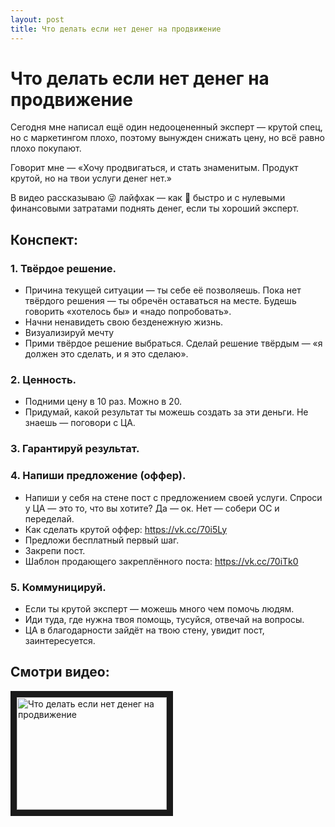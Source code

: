 ```yaml
---
layout: post
title: Что делать если нет денег на продвижение
---
```


# Что делать если нет денег на продвижение

Сегодня мне написал ещё один недооцененный эксперт — крутой спец, но с маркетингом плохо, поэтому вынужден снижать цену, но всё равно плохо покупают.

Говорит мне — «Хочу продвигаться, и стать знаменитым. Продукт крутой, но на твои услуги денег нет.»

В видео рассказываю 😜 лайфхак — как 🐌 быстро и с нулевыми финансовыми затратами поднять денег, если ты хороший эксперт.

## Конспект:

### 1. Твёрдое решение.

- Причина текущей ситуации — ты себе её позволяешь. Пока нет твёрдого решения — ты обречён оставаться на месте. Будешь говорить «хотелось бы» и «надо попробовать».
- Начни ненавидеть свою безденежную жизнь.
- Визуализируй мечту
- Прими твёрдое решение выбраться. Сделай решение твёрдым — «я должен это сделать, и я это сделаю».

### 2. Ценность.

- Подними цену в 10 раз. Можно в 20.
- Придумай, какой результат ты можешь создать за эти деньги. Не знаешь — поговори с ЦА.

### 3. Гарантируй результат.

### 4. Напиши предложение (оффер).

- Напиши у себя на стене пост с предложением своей услуги. Спроси у ЦА — это то, что вы хотите? Да — ок. Нет — собери ОС и переделай.
- Как сделать крутой оффер: https://vk.cc/70i5Ly
- Предложи бесплатный первый шаг.
- Закрепи пост.
- Шаблон продающего закреплённого поста: https://vk.cc/70iTk0

### 5. Коммуницируй.

- Если ты крутой эксперт — можешь много чем помочь людям.
- Иди туда, где нужна твоя помощь, тусуйся, отвечай на вопросы.
- ЦА в благодарности зайдёт на твою стену, увидит пост, заинтересуется.

## Смотри видео:

<a href="http://www.youtube.com/watch?feature=player_embedded&v=O_paTwH56-0
" target="_blank"><img src="http://img.youtube.com/vi/O_paTwH56-0/0.jpg" 
alt="Что делать если нет денег на продвижение" width="240" height="180" border="10" /></a>
